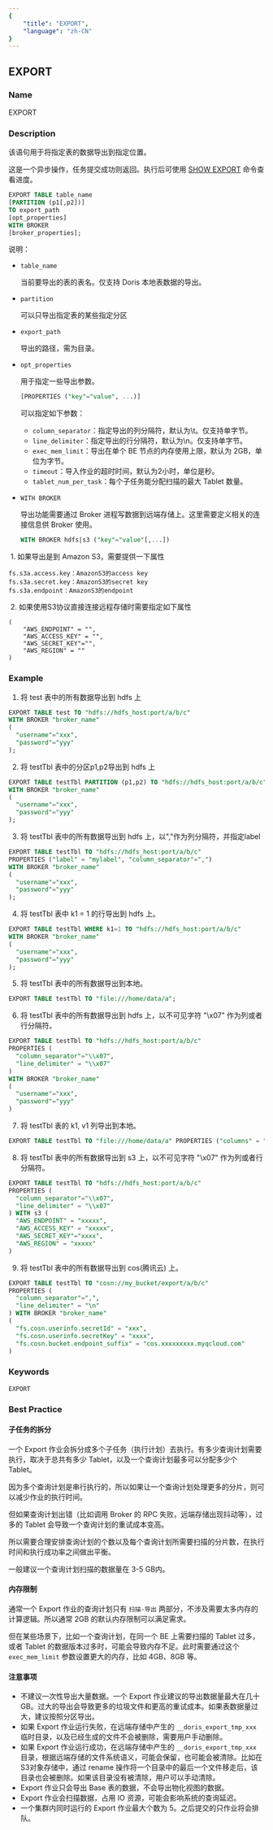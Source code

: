 ```yaml
---
{
    "title": "EXPORT",
    "language": "zh-CN"
}
---
```


<!--
Licensed to the Apache Software Foundation (ASF) under one
or more contributor license agreements.  See the NOTICE file
distributed with this work for additional information
regarding copyright ownership.  The ASF licenses this file
to you under the Apache License, Version 2.0 (the
"License"); you may not use this file except in compliance
with the License.  You may obtain a copy of the License at

  http://www.apache.org/licenses/LICENSE-2.0

Unless required by applicable law or agreed to in writing,
software distributed under the License is distributed on an
"AS IS" BASIS, WITHOUT WARRANTIES OR CONDITIONS OF ANY
KIND, either express or implied.  See the License for the
specific language governing permissions and limitations
under the License.
-->

## EXPORT

### Name

EXPORT

### Description

该语句用于将指定表的数据导出到指定位置。

这是一个异步操作，任务提交成功则返回。执行后可使用 [SHOW EXPORT](../../Show-Statements/SHOW-EXPORT) 命令查看进度。

```sql
EXPORT TABLE table_name
[PARTITION (p1[,p2])]
TO export_path
[opt_properties]
WITH BROKER
[broker_properties];
```

说明：

- `table_name`

  当前要导出的表的表名。仅支持 Doris 本地表数据的导出。

- `partition`

  可以只导出指定表的某些指定分区

- `export_path`

  导出的路径，需为目录。

- `opt_properties`

  用于指定一些导出参数。

  ```sql
  [PROPERTIES ("key"="value", ...)]
  ```

  可以指定如下参数：

  - `column_separator`：指定导出的列分隔符，默认为\t。仅支持单字节。
  - `line_delimiter`：指定导出的行分隔符，默认为\n。仅支持单字节。
  - `exec_mem_limit`：导出在单个 BE 节点的内存使用上限，默认为 2GB，单位为字节。
  - `timeout`：导入作业的超时时间，默认为2小时，单位是秒。
  - `tablet_num_per_task`：每个子任务能分配扫描的最大 Tablet 数量。

- `WITH BROKER`

  导出功能需要通过 Broker 进程写数据到远端存储上。这里需要定义相关的连接信息供 Broker 使用。

  ```sql
  WITH BROKER hdfs|s3 ("key"="value"[,...])
  ```

​       1. 如果导出是到 Amazon S3，需要提供一下属性

```
fs.s3a.access.key：AmazonS3的access key
fs.s3a.secret.key：AmazonS3的secret key
fs.s3a.endpoint：AmazonS3的endpoint
```
​       2. 如果使用S3协议直接连接远程存储时需要指定如下属性

    (
        "AWS_ENDPOINT" = "",
        "AWS_ACCESS_KEY" = "",
        "AWS_SECRET_KEY"="",
        "AWS_REGION" = ""
    )

### Example

1. 将 test 表中的所有数据导出到 hdfs 上

```sql
EXPORT TABLE test TO "hdfs://hdfs_host:port/a/b/c" 
WITH BROKER "broker_name" 
(
  "username"="xxx",
  "password"="yyy"
);
```

2. 将 testTbl 表中的分区p1,p2导出到 hdfs 上

```sql
EXPORT TABLE testTbl PARTITION (p1,p2) TO "hdfs://hdfs_host:port/a/b/c" 
WITH BROKER "broker_name" 
(
  "username"="xxx",
  "password"="yyy"
);
```

3. 将 testTbl 表中的所有数据导出到 hdfs 上，以","作为列分隔符，并指定label

```sql
EXPORT TABLE testTbl TO "hdfs://hdfs_host:port/a/b/c" 
PROPERTIES ("label" = "mylabel", "column_separator"=",") 
WITH BROKER "broker_name" 
(
  "username"="xxx",
  "password"="yyy"
);
```

4. 将 testTbl 表中 k1 = 1 的行导出到 hdfs 上。

```sql
EXPORT TABLE testTbl WHERE k1=1 TO "hdfs://hdfs_host:port/a/b/c" 
WITH BROKER "broker_name" 
(
  "username"="xxx",
  "password"="yyy"
);
```

5. 将 testTbl 表中的所有数据导出到本地。

```sql
EXPORT TABLE testTbl TO "file:///home/data/a";
```

6. 将 testTbl 表中的所有数据导出到 hdfs 上，以不可见字符 "\x07" 作为列或者行分隔符。

```sql
EXPORT TABLE testTbl TO "hdfs://hdfs_host:port/a/b/c" 
PROPERTIES (
  "column_separator"="\\x07", 
  "line_delimiter" = "\\x07"
) 
WITH BROKER "broker_name" 
(
  "username"="xxx", 
  "password"="yyy"
)
```

7. 将 testTbl 表的 k1, v1 列导出到本地。

```sql
EXPORT TABLE testTbl TO "file:///home/data/a" PROPERTIES ("columns" = "k1,v1");
```

8. 将 testTbl 表中的所有数据导出到 s3 上，以不可见字符 "\x07" 作为列或者行分隔符。

```sql
EXPORT TABLE testTbl TO "hdfs://hdfs_host:port/a/b/c" 
PROPERTIES (
  "column_separator"="\\x07", 
  "line_delimiter" = "\\x07"
) WITH s3 (
  "AWS_ENDPOINT" = "xxxxx",
  "AWS_ACCESS_KEY" = "xxxxx",
  "AWS_SECRET_KEY"="xxxx",
  "AWS_REGION" = "xxxxx"
)
```

9. 将 testTbl 表中的所有数据导出到 cos(腾讯云) 上。

```sql
EXPORT TABLE testTbl TO "cosn://my_bucket/export/a/b/c"
PROPERTIES (
  "column_separator"=",",
  "line_delimiter" = "\n"
) WITH BROKER "broker_name"
(
  "fs.cosn.userinfo.secretId" = "xxx",
  "fs.cosn.userinfo.secretKey" = "xxxx",
  "fs.cosn.bucket.endpoint_suffix" = "cos.xxxxxxxxx.myqcloud.com"
)
```

### Keywords

    EXPORT

### Best Practice

#### 子任务的拆分

一个 Export 作业会拆分成多个子任务（执行计划）去执行。有多少查询计划需要执行，取决于总共有多少 Tablet，以及一个查询计划最多可以分配多少个 Tablet。

因为多个查询计划是串行执行的，所以如果让一个查询计划处理更多的分片，则可以减少作业的执行时间。

但如果查询计划出错（比如调用 Broker 的 RPC 失败，远端存储出现抖动等），过多的 Tablet 会导致一个查询计划的重试成本变高。

所以需要合理安排查询计划的个数以及每个查询计划所需要扫描的分片数，在执行时间和执行成功率之间做出平衡。

一般建议一个查询计划扫描的数据量在 3-5 GB内。

#### 内存限制

通常一个 Export 作业的查询计划只有 `扫描-导出` 两部分，不涉及需要太多内存的计算逻辑。所以通常 2GB 的默认内存限制可以满足需求。

但在某些场景下，比如一个查询计划，在同一个 BE 上需要扫描的 Tablet 过多，或者 Tablet 的数据版本过多时，可能会导致内存不足。此时需要通过这个 `exec_mem_limit` 参数设置更大的内存，比如 4GB、8GB 等。

#### 注意事项

- 不建议一次性导出大量数据。一个 Export 作业建议的导出数据量最大在几十 GB。过大的导出会导致更多的垃圾文件和更高的重试成本。如果表数据量过大，建议按照分区导出。
- 如果 Export 作业运行失败，在远端存储中产生的 `__doris_export_tmp_xxx` 临时目录，以及已经生成的文件不会被删除，需要用户手动删除。
- 如果 Export 作业运行成功，在远端存储中产生的 `__doris_export_tmp_xxx` 目录，根据远端存储的文件系统语义，可能会保留，也可能会被清除。比如在S3对象存储中，通过 rename 操作将一个目录中的最后一个文件移走后，该目录也会被删除。如果该目录没有被清除，用户可以手动清除。
- Export 作业只会导出 Base 表的数据，不会导出物化视图的数据。
- Export 作业会扫描数据，占用 IO 资源，可能会影响系统的查询延迟。
- 一个集群内同时运行的 Export 作业最大个数为 5。之后提交的只作业将会排队。
